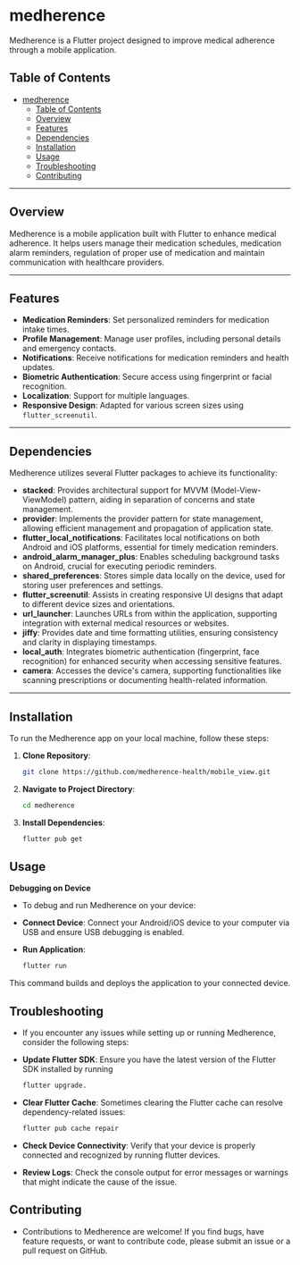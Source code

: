# medherence

Medherence is a Flutter project designed to improve medical adherence through a mobile application.

## Table of Contents

- [medherence](#medherence)
  - [Table of Contents](#table-of-contents)
  - [Overview](#overview)
  - [Features](#features)
  - [Dependencies](#dependencies)
  - [Installation](#installation)
  - [Usage](#usage)
  - [Troubleshooting](#troubleshooting)
  - [Contributing](#contributing)

---

## Overview

Medherence is a mobile application built with Flutter to enhance medical adherence. It helps users manage their medication schedules, medication alarm reminders, regulation of proper use of medication and maintain communication with healthcare providers. 

---

## Features

- **Medication Reminders**: Set personalized reminders for medication intake times.
- **Profile Management**: Manage user profiles, including personal details and emergency contacts.
- **Notifications**: Receive notifications for medication reminders and health updates.
- **Biometric Authentication**: Secure access using fingerprint or facial recognition.
- **Localization**: Support for multiple languages.
- **Responsive Design**: Adapted for various screen sizes using `flutter_screenutil`.

---

## Dependencies

Medherence utilizes several Flutter packages to achieve its functionality:

- **stacked**: Provides architectural support for MVVM (Model-View-ViewModel) pattern, aiding in separation of concerns and state management.
- **provider**: Implements the provider pattern for state management, allowing efficient management and propagation of application state.
- **flutter_local_notifications**: Facilitates local notifications on both Android and iOS platforms, essential for timely medication reminders.
- **android_alarm_manager_plus**: Enables scheduling background tasks on Android, crucial for executing periodic reminders.
- **shared_preferences**: Stores simple data locally on the device, used for storing user preferences and settings.
- **flutter_screenutil**: Assists in creating responsive UI designs that adapt to different device sizes and orientations.
- **url_launcher**: Launches URLs from within the application, supporting integration with external medical resources or websites.
- **jiffy**: Provides date and time formatting utilities, ensuring consistency and clarity in displaying timestamps.
- **local_auth**: Integrates biometric authentication (fingerprint, face recognition) for enhanced security when accessing sensitive features.
- **camera**: Accesses the device's camera, supporting functionalities like scanning prescriptions or documenting health-related information.

---

## Installation

To run the Medherence app on your local machine, follow these steps:

1. **Clone Repository**:
   ```bash
   git clone https://github.com/medherence-health/mobile_view.git
2. **Navigate to Project Directory**:
   ```bash
   cd medherence
3. **Install Dependencies**:
   ```bash
   flutter pub get

## Usage
 **Debugging on Device**
 - To debug and run Medherence on your device:

 - **Connect Device**:
   Connect your Android/iOS device to your computer via USB and ensure USB debugging is enabled.
 - **Run Application**:
    ```bash
    flutter run
This command builds and deploys the application to your connected device.


## Troubleshooting
- If you encounter any issues while setting up or running Medherence, consider the following steps:

- **Update Flutter SDK**: Ensure you have the latest version of the Flutter SDK installed by running
  ```bash
  flutter upgrade.

- **Clear Flutter Cache**: Sometimes clearing the Flutter cache can resolve dependency-related issues:

    ```bash
    flutter pub cache repair
- **Check Device Connectivity**: Verify that your device is properly connected and recognized by running flutter devices.

- **Review Logs**: Check the console output for error messages or warnings that might indicate the cause of the issue.

## Contributing
 - Contributions to Medherence are welcome! If you find bugs, have feature requests, or want to contribute code, please submit an issue or a pull request on GitHub.

